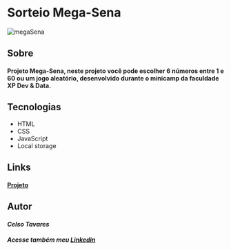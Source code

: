 #  Sorteio Mega-Sena

![megaSena](https://user-images.githubusercontent.com/109553661/189251099-d42261d4-7e53-490f-8e32-b57311c3143d.png)

## Sobre

#### Projeto Mega-Sena, neste projeto você pode escolher 6 números entre 1 e 60 ou um jogo aleatório, desenvolvido durante o minicamp da faculdade XP Dev &amp; Data.

## Tecnologias 
    
*   HTML
*   CSS  
*   JavaScript
*   Local storage

## Links

#### [Projeto](https://mega-sena-dun.vercel.app/)
    
## Autor

#### *Celso Tavares*
   
#####                                           Acesse também meu [Linkedin](https://www.linkedin.com/in/celsotavaresjunior/)
